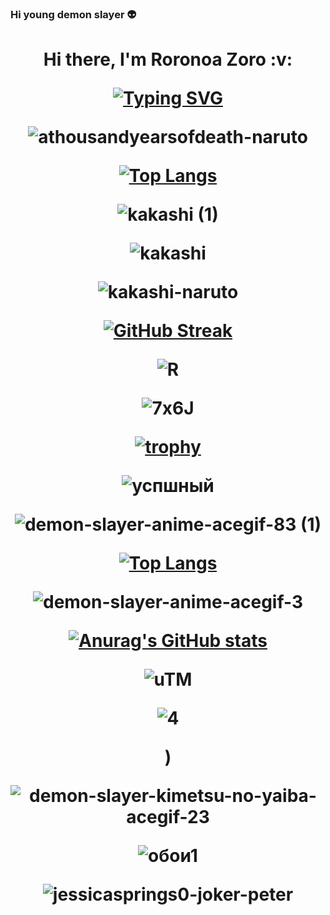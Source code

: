 ### Hi young demon slayer :alien:
<h1 align="center">Hi there, I'm Roronoa Zoro  :v: 









[![Typing SVG](https://readme-typing-svg.herokuapp.com?color=%2336BCF7&lines=Computer+science+student+ninja)](https://git.io/typing-svg)











![athousandyearsofdeath-naruto](https://github.com/Obi1Kenobi69/Obi1Kenobi69/assets/115603453/3fc902bd-0fcf-4634-83f3-73c4e865884f)

























 









[![Top Langs](https://github-readme-stats.vercel.app/api/top-langs/?username=anuraghazra&layout=compact)](https://github.com/anuraghazra/github-readme-stats)










![kakashi (1)](https://github.com/Obi1Kenobi69/Obi1Kenobi69/assets/115603453/0c3f847d-4353-40dc-a77b-2f2af8752b0e)

  
  


  
  
  
  
  
  
  
![kakashi](https://github.com/Obi1Kenobi69/Obi1Kenobi69/assets/115603453/294d5271-93b2-4658-b77e-d3397d4596a7)

  
  
  
  ![kakashi-naruto](https://github.com/Obi1Kenobi69/Obi1Kenobi69/assets/115603453/ceb2edfa-521f-437d-bfc3-a699e683ed7c)

  
  
  
 [![GitHub Streak](https://github-readme-streak-stats.herokuapp.com/?user=DenverCoder1)](https://git.io/streak-stats)
  
  
  
  
  
  
  
  
  ![R](https://github.com/Obi1Kenobi69/Obi1Kenobi69/assets/115603453/1c3296d7-2204-4e3a-aef2-1243ba5a2936)

  
  
  
  
  ![7x6J](https://user-images.githubusercontent.com/115603453/197332302-2f8a13d3-0e66-416a-bcb2-aef28f99f14b.gif)

  
  
  
  
  
  
  
  
  
  
  
[![trophy](https://github-profile-trophy.vercel.app/?username=ryo-ma)](https://github.com/ryo-ma/github-profile-trophy)
  
  
  
  
  
  
  
  
  

  ![успшный](https://github.com/Obi1Kenobi69/Obi1Kenobi69/assets/115603453/6bef974a-96e6-43b7-8d92-7db07f31005f)

  
 


  
  
  
  
  
  ![demon-slayer-anime-acegif-83 (1)](https://user-images.githubusercontent.com/115603453/222042761-54b97f77-e366-4b44-9bfe-4973189f53d4.gif)

  
  
  
  
[![Top Langs](https://github-readme-stats.vercel.app/api/top-langs/?username=anuraghazra&layout=compact)](https://github.com/anuraghazra/github-readme-stats)

  
  
  
  
  
  
  
  
  
  
  

  
  
  ![demon-slayer-anime-acegif-3](https://user-images.githubusercontent.com/115603453/222042930-8de792b0-b82b-4e63-85f9-0860a341a816.gif)

  
  
  
  
  
  
  
  
  
  
  
  [![Anurag's GitHub stats](https://github-readme-stats.vercel.app/api?username=anuraghazra)](https://github.com/anuraghazra/github-readme-stats)
  
  
  
  
  
  
  
  
  
  
  
  
  
  
  
  
  ![uTM](https://user-images.githubusercontent.com/115603453/197332456-919210b5-fb50-4d83-b228-9b7339d8577f.gif)

  
  
  
  
  
  
  
  
  
  ![4](https://github.com/Obi1Kenobi69/Obi1Kenobi69/assets/115603453/400cdd8b-f2e3-4db3-a3cd-4587ea94e32a)

  
  
  
  
  
  
  
)
  
  
  
  
  
  
  ![demon-slayer-kimetsu-no-yaiba-acegif-23](https://user-images.githubusercontent.com/115603453/222043015-05d86616-6cb3-41ab-b342-e981bace7953.gif)

  
  
  
  
  
  
  ![обои1](https://github.com/Obi1Kenobi69/Obi1Kenobi69/assets/115603453/77a8da9c-f09a-46bb-9ba6-baf5ac8d9667)

  
  
  
  
  
  
  
  
  
![jessicasprings0-joker-peter](https://user-images.githubusercontent.com/115603453/197424540-0936f6b3-4fb6-4db6-aa06-797dc70f0613.gif)

  
  

  
